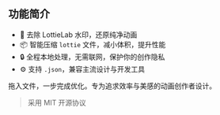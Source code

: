 ## 功能简介

- 🚫 去除 LottieLab 水印，还原纯净动画  
- 📦 智能压缩 `lottie` 文件，减小体积，提升性能  
- 🔒 全程本地处理，无需联网，保护你的创作隐私  
- ⚙️ 支持 `.json`，兼容主流设计与开发工具

拖入文件，一步完成优化。专为追求效率与美感的动画创作者设计。

> 采用 MIT 开源协议
